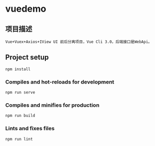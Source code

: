 ﻿# vuedemo

## 项目描述
```
Vue+Vuex+Axios+IView UI 前后分离项目，Vue Cli 3.0，后端接口是WebApi。 
```

## Project setup
```
npm install
```

### Compiles and hot-reloads for development
```
npm run serve
```

### Compiles and minifies for production
```
npm run build
```

### Lints and fixes files
```
npm run lint
```
